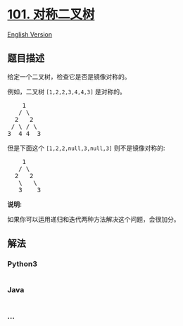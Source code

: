 # [101. 对称二叉树](https://leetcode-cn.com/problems/symmetric-tree)

[English Version](/solution/0100-0199/0101.Symmetric%20Tree/README_EN.md)

## 题目描述

<!-- 这里写题目描述 -->
<p>给定一个二叉树，检查它是否是镜像对称的。</p>

<p>例如，二叉树&nbsp;<code>[1,2,2,3,4,4,3]</code> 是对称的。</p>

<pre>    1
   / \
  2   2
 / \ / \
3  4 4  3
</pre>

<p>但是下面这个&nbsp;<code>[1,2,2,null,3,null,3]</code> 则不是镜像对称的:</p>

<pre>    1
   / \
  2   2
   \   \
   3    3
</pre>

<p><strong>说明:</strong></p>

<p>如果你可以运用递归和迭代两种方法解决这个问题，会很加分。</p>

## 解法

<!-- 这里可写通用的实现逻辑 -->

<!-- tabs:start -->

### **Python3**

<!-- 这里可写当前语言的特殊实现逻辑 -->

```python

```

### **Java**

<!-- 这里可写当前语言的特殊实现逻辑 -->

```java

```

### **...**

```

```

<!-- tabs:end -->
